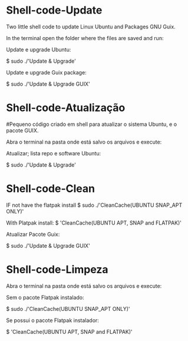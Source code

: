# Shell-code-Update
Two little shell code to update Linux Ubuntu and Packages GNU Guix.
 
 In the terminal open the folder where the files are saved and run:
 
 Update e upgrade Ubuntu:

$ sudo ./'Update & Upgrade' 

Update e upgrade Guix package:

$ sudo ./'Update & Upgrade  GUIX'

# Shell-code-Atualização

 
#Pequeno código criado em shell para atualizar o sistema Ubuntu, e o pacote GUIX.
  
 Abra o terminal na pasta onde está salvo os arquivos e execute:  
 
Atualizar; lista repo e software Ubuntu:
 
  $ sudo ./'Update & Upgrade' 

# Shell-code-Clean

 IF not have the flatpak install
 $ sudo ./'CleanCache(UBUNTU SNAP_APT ONLY)' 
 
 With Platpak install:
 $ 'CleanCache(UBUNTU APT, SNAP and FLATPAK)'

 
Atualizar Pacote Guix:
  
  $ sudo ./'Update & Upgrade  GUIX'
  
  
# Shell-code-Limpeza

 Abra o terminal na pasta onde está salvo os arquivos e execute:  

Sem o pacote Flatpak instalado:

$ sudo ./'CleanCache(UBUNTU SNAP_APT ONLY)' 
 
Se possui o pacote Flatpak instalador: 
 
$ 'CleanCache(UBUNTU APT, SNAP and FLATPAK)'
 
